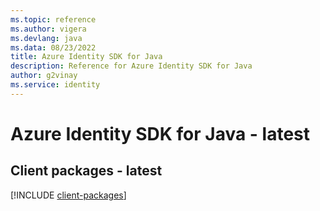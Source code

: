 ```yaml
---
ms.topic: reference
ms.author: vigera
ms.devlang: java
ms.data: 08/23/2022
title: Azure Identity SDK for Java
description: Reference for Azure Identity SDK for Java
author: g2vinay
ms.service: identity
---
```

# Azure Identity SDK for Java - latest

## Client packages - latest
[!INCLUDE [client-packages](identity-client-index.md)]
